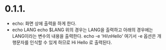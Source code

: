 # 0.1.1.

* echo: 화면 상에 출력을 하게 한다.
* echo LANG
echo $LANG
위의 경우는 LANG을 출력하고 아래의 경우에는 LANG이라는 변수의 내용을 출력한다.
echo -e 'Hi\nHello'
여기서 -e 옵션은 개행문자를 인식할 수 있게 하므로
Hi
Hello
로 출력된다.